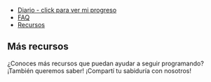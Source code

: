 * [Diario - click para ver mi progreso](diario.md)
* [FAQ](FAQ.md)
* [Recursos](recursos.md)

## Más recursos
¿Conoces más recursos que puedan ayudar a seguir programando? ¡También queremos saber! ¡Compartí tu sabiduría con nosotros!